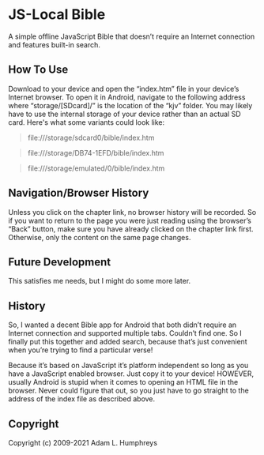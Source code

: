 # JS-Local Bible
A simple offline JavaScript Bible that doesn’t require an Internet connection and features built-in search.

## How To Use
Download to your device and open the “index.htm” file in your device’s Internet browser. To open it in Android, navigate to the following address where “storage/\[SDcard\]/” is the location of the “kjv” folder. You may likely have to use the internal storage of your device rather than an actual SD card. Here's what some variants could look like:

> file:///storage/sdcard0/bible/index.htm

> file:///storage/DB74-1EFD/bible/index.htm

> file:///storage/emulated/0/bible/index.htm

## Navigation/Browser History
Unless you click on the chapter link, no browser history will be recorded. So if you want to return to the page you were just reading using the browser’s “Back” button, make sure you have already clicked on the chapter link first. Otherwise, only the content on the same page changes.

## Future Development
This satisfies me needs, but I might do some more later.

## History
So, I wanted a decent Bible app for Android that both didn’t require an Internet connection and supported multiple tabs. Couldn’t find one. So I finally put this together and added search, because that’s just convenient when you’re trying to find a particular verse!

Because it’s based on JavaScript it’s platform independent so long as you have a JavaScript enabled browser. Just copy it to your device! HOWEVER, usually Android is stupid when it comes to opening an HTML file in the browser. Never could figure that out, so you just have to go straight to the address of the index file as described above.

## Copyright
Copyright (c) 2009-2021 Adam L. Humphreys
